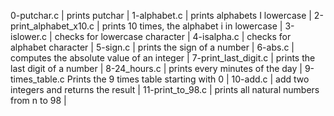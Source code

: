 0-putchar.c | prints putchar |
1-alphabet.c | prints alphabets I lowercase |
2-print_alphabet_x10.c | prints 10 times, the alphabet i in lowercase |
3-islower.c | checks for lowercase character |
4-isalpha.c | checks for alphabet character |
5-sign.c | prints the sign of a number |
6-abs.c | computes the absolute value of an integer |
7-print_last_digit.c | prints the last digit of a number |
8-24_hours.c | prints every minutes of the day |
9-times_table.c Prints the 9 times table starting with 0 |
10-add.c | add two integers and returns the result |
11-print_to_98.c | prints all natural numbers from n to 98 |
